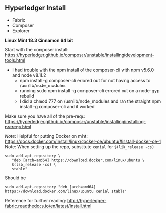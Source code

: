 ## Hyperledger Install

* Fabric
* Composer
* Explorer

__Linux Mint 18.3 Cinnamon 64 bit__

Start with the composer install: https://hyperledger.github.io/composer/unstable/installing/development-tools.html
* I had trouble with the npm install of the composer-cli with npm v5.6.0 and node v8.11.2
  * npm install -g composer-cli errored out for not having access to /usr/lib/node_modules
  * running sudo npm install -g composer-cli errored out on a node-gyp rebuild
  * I did a chmod 777 on /usr/lib/node_modules and ran the straight npm install -g composer-cli and it worked
 
Make sure you have all of the pre-reqs: https://hyperledger.github.io/composer/unstable/installing/installing-prereqs.html


_Note_: 
Helpful for putting Docker on mint: 
https://docs.docker.com/install/linux/docker-ce/ubuntu/#install-docker-ce-1
Note: When setting up the repo, substitute `xenial` for `$(lib_release -cs)`
```
sudo add-apt-repository \
   "deb [arch=amd64] https://download.docker.com/linux/ubuntu \
   $(lsb_release -cs) \
   stable"
```
Should be
```
sudo add-apt-repository "deb [arch=amd64] https://download.docker.com/linux/ubuntu xenial stable"
```


Reference for further reading:
http://hyperledger-fabric.readthedocs.io/en/latest/install.html

